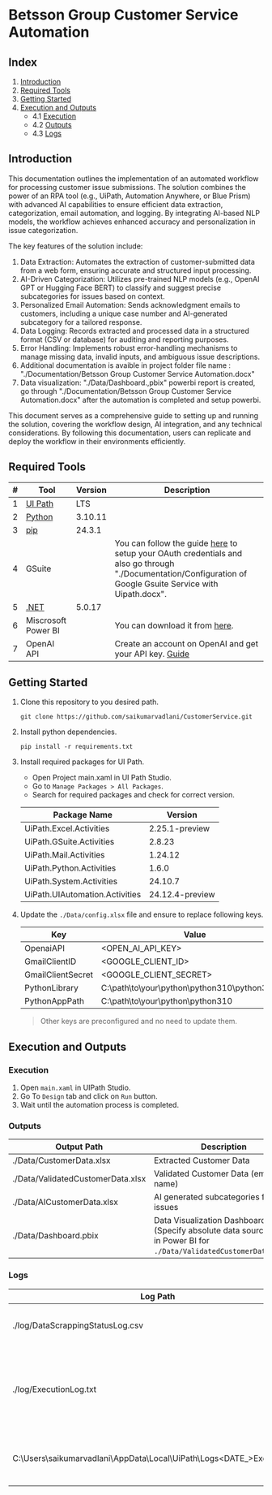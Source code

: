 # Betsson Group Customer Service Automation

## Index

1. [Introduction](#introduction)
2. [Required Tools](#required-tools)
3. [Getting Started](#getting-started)
4. [Execution and Outputs](#execution-and-outputs)
   - 4.1 [Execution](#execution)
   - 4.2 [Outputs](#outputs)
   - 4.3 [Logs](#outputs)

## Introduction

This documentation outlines the implementation of an automated workflow for processing customer issue submissions. The solution combines the power of an RPA tool (e.g., UiPath, Automation Anywhere, or Blue Prism) with advanced AI capabilities to ensure efficient data extraction, categorization, email automation, and logging. By integrating AI-based NLP models, the workflow achieves enhanced accuracy and personalization in issue categorization.

The key features of the solution include:

1. Data Extraction: Automates the extraction of customer-submitted data from a web form, ensuring accurate and structured input processing.
2. AI-Driven Categorization: Utilizes pre-trained NLP models (e.g., OpenAI GPT or Hugging Face BERT) to classify and suggest precise subcategories for issues based on context.
3. Personalized Email Automation: Sends acknowledgment emails to customers, including a unique case number and AI-generated subcategory for a tailored response.
4. Data Logging: Records extracted and processed data in a structured format (CSV or database) for auditing and reporting purposes.
5. Error Handling: Implements robust error-handling mechanisms to manage missing data, invalid inputs, and ambiguous issue descriptions.
6. Additional documentation is avaible in project folder file name : "./Documentation/Betsson Group Customer Service Automation.docx"
7. Data visualization: "./Data/Dashboard.,pbix" powerbi report is created, go through "./Documentation/Betsson Group Customer Service Automation.docx" after the automation is completed and setup powerbi.

This document serves as a comprehensive guide to setting up and running the solution, covering the workflow design, AI integration, and any technical considerations. By following this documentation, users can replicate and deploy the workflow in their environments efficiently.

## Required Tools

| #   | Tool                                                                                                              | Version | Description                                                                                                             |
| --- | ----------------------------------------------------------------------------------------------------------------- | ------- | ----------------------------------------------------------------------------------------------------------------------- |
| 1   | [UI Path](https://docs.uipath.com/studio/standalone/2022.10/user-guide/install-studio)                            | LTS     |                                                                                                                         |
| 2   | [Python](https://www.python.org/downloads/release/python-31011/)                                                  | 3.10.11 |                                                                                                                         |
| 3   | [pip](https://pip.pypa.io/en/stable/installation/)                                                                | 24.3.1  |                                                                                                                         |
| 4   | GSuite                                                                                                            |         | You can follow the guide [here](https://support.google.com/cloud/answer/6158849?hl=en) to setup your OAuth credentials and also go through "./Documentation/Configuration of Google Gsuite Service with Uipath.docx". |
| 5   | [.NET](https://dotnet.microsoft.com/en-us/download/dotnet/thank-you/runtime-desktop-5.0.17-windows-x64-installer) | 5.0.17  |                                                                                                                         |
| 6   | Miscrosoft Power BI                                                                                               |         | You can download it from [here](https://www.microsoft.com/en-us/download/details.aspx?id=58494).                        |
| 7   | OpenAI API                                                                                                        |         | Create an account on OpenAI and get your API key. [Guide](https://platform.openai.com/api-keys)                         |

## Getting Started

1. Clone this repository to you desired path.

   ```shell
   git clone https://github.com/saikumarvadlani/CustomerService.git
   ```

2. Install python dependencies.

   ```shell
   pip install -r requirements.txt
   ```

3. Install required packages for UI Path.

   - Open Project main.xaml in UI Path Studio.
   - Go to `Manage Packages > All Packages`.
   - Search for required packages and check for correct version.

   | Package Name                   | Version         |
   | ------------------------------ | --------------- |
   | UiPath.Excel.Activities        | 2.25.1-preview  |
   | UiPath.GSuite.Activities       | 2.8.23          |
   | UiPath.Mail.Activities         | 1.24.12         |
   | UiPath.Python.Activities       | 1.6.0           |
   | UiPath.System.Activities       | 24.10.7         |
   | UiPath.UIAutomation.Activities | 24.12.4-preview |

4. Update the `./Data/config.xlsx` file and ensure to replace following keys.

   | Key               | Value                                          |
   | ----------------- | ---------------------------------------------- |
   | OpenaiAPI         | <OPEN_AI_API_KEY>                              |
   | GmailClientID     | <GOOGLE_CLIENT_ID>                             |
   | GmailClientSecret | <GOOGLE_CLIENT_SECRET>                         |
   | PythonLibrary     | C:\path\to\your\python\python310\python310.dll |
   | PythonAppPath     | C:\path\to\your\python\python310               |

   > Other keys are preconfigured and no need to update them.

## Execution and Outputs

### Execution

1. Open `main.xaml` in UIPath Studio.
2. Go To `Design` tab and click on `Run` button.
3. Wait until the automation process is completed.

### Outputs

| Output Path                       | Description                                                                                                          |
| --------------------------------- | -------------------------------------------------------------------------------------------------------------------- |
| ./Data/CustomerData.xlsx          | Extracted Customer Data                                                                                              |
| ./Data/ValidatedCustomerData.xlsx | Validated Customer Data (email and name)                                                                             |
| ./Data/AICustomerData.xlsx        | AI generated subcategories for issues                                                                                |
| ./Data/Dashboard.pbix             | Data Visualization Dashboard (Specify absolute data source path in Power BI for `./Data/ValidatedCustomerData.xlsx`) |

### Logs

| Log Path                                                                 | Description                                                         |
| ------------------------------------------------------------------------ | ------------------------------------------------------------------- |
| ./log/DataScrappingStatusLog.csv                                         | Event log for each event per customer.                              |
| ./log/ExecutionLog.txt                                                   | Custom runtime execution log for unknown excpetions in each module. |
| C:\Users\saikumarvadlani\AppData\Local\UiPath\Logs\<DATE\_>Execution.txt | Default Exicution logs for UI Path Studio.                          |
